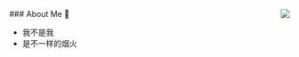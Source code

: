 <img align="right" src="https://github-readme-stats.vercel.app/api?username=ggg4566&count_private=true&show_icons=true&hide=prs&theme=radical" />
### About Me 👋


- 我不是我
- 是不一样的烟火


